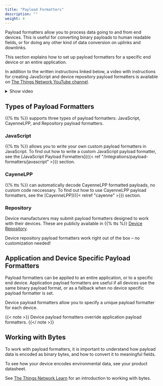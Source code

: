 ```yaml
---
title: "Payload Formatters"
description: ""
weight: 4
---
```


Payload formatters allow you to process data going to and from end devices. This is useful for converting binary payloads to human readable fields, or for doing any other kind of data conversion on uplinks and downlinks.

<!--more-->

This section explains how to set up payload formatters for a specific end device or an entire application.

In addition to the written instructions linked below, a video with instructions for creating JavaScript and device repository payload formatters is available on [The Things Network YouTube channel](https://youtu.be/4tii7MiD-yM).

<details><summary>Show video</summary>
{{< youtube "4tii7MiD-yM" >}}
</details>

## Types of Payload Formatters

{{% tts %}} supports three types of payload formatters: JavaScript, CayenneLPP, and Repository payload formatters.

### JavaScript

{{% tts %}} allows you to write your own custom payload formatters in JavaScript. To find out how to write a custom JavaScript payload formatter, see the [JavaScript Payload Formatters]({{< ref "/integrations/payload-formatters/javascript" >}}) section.

### CayeneLPP

{{% tts %}} can automatically decode CayenneLPP formatted payloads, no custom code neccessary. To find out how to use CayenneLPP payload formatters, see the [CayenneLPP]({{< relref "cayenne" >}}) section.

### Repository

Device manufacturers may submit payload formatters designed to work with their devices. These are publicly available in {{% tts %}} [Device Repository](https://github.com/TheThingsNetwork/lorawan-devices).

Device repository payload formatters work right out of the box – no customization needed!

## Application and Device Specific Payload Formatters

Payload formatters can be applied to an entire application, or to a specific end device. Application payload formatters are useful if all devices use the same binary payload format, or as a fallback when no device specific payload formatter is set.

Device payload formatters allow you to specify a unique payload formatter for each device.

{{< note >}} Device payload formatters override application payload formatters. {{</ note >}}

## Working with Bytes

To work with payload formatters, it is important to understand how payload data is encoded as binary bytes, and how to convert it to meaningful fields.

To see how your device encodes environmental data, see your product datasheet.

See [The Things Network Learn](https://www.thethingsnetwork.org/docs/devices/bytes.html) for an introduction to working with bytes.
